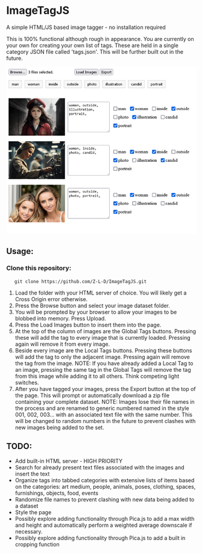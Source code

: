 # ImageTagJS
A simple HTML/JS based image tagger - no installation required


This is 100% functional although rough in appearance. You are currently on your own for creating your own list of tags. These are held in a single category JSON file called 'tags.json'. This will be further built out in the future.

<img src="ImageTagJS.png"/>

## Usage:

### Clone this repository:

```
   git clone https://github.com/Z-L-D/ImageTagJS.git
```

<ol>
    <li>Load the folder with your HTML server of choice. You will likely get a Cross Origin error otherwise.</li>
    <li>Press the Browse button and select your image dataset folder.</li>
    <li>You will be prompted by your browser to allow your images to be blobbed into memory. Press Upload.</li>
    <li>Press the Load Images button to insert them into the page.</li>
    <li>At the top of the column of images are the Global Tags buttons. Pressing these will add the tag to every image that is currently loaded. Pressing again will remove it from every image.</li>
    <li>Beside every image are the Local Tags buttons. Pressing these buttons will add the tag to only the adjacent image. Pressing again will remove the tag from the image. NOTE: If you have already added a Local Tag to an image, pressing the same tag in the Global Tags will remove the tag from this image while adding it to all others. Think competing light switches.</li>
    <li>After you have tagged your images, press the Export button at the top of the page. This will prompt or automatically download a zip file containing your complete dataset. NOTE: Images lose their file names in the process and are renamed to generic numbered named in the style 001, 002, 003... with an associated text file with the same number. This will be changed to random numbers in the future to prevent clashes with new images being added to the set.</li>
</ol> 

## TODO:
<ul>
    <li>Add built-in HTML server - HIGH PRIORITY</li>
    <li>Search for already present text files associated with the images and insert the text</li>
    <li>Organize tags into tabbed categories with extensive lists of items based on the categories: art medium, people, animals, poses, clothing, spaces, furnishings, objects, food, events</li>
    <li>Randomize file names to prevent clashing with new data being added to a dataset</li>
    <li>Style the page</li>
    <li>Possibly explore adding functionality through Pica.js to add a max width and height and automatically perform a weighted average downscale if necessary.</li>
    <li>Possibly explore adding functionality through Pica.js to add a built in cropping function</li>
</ul>